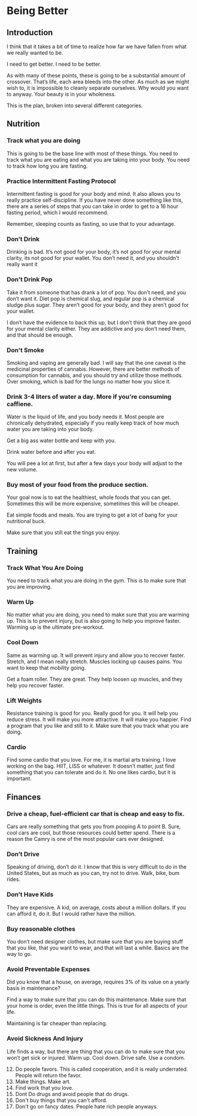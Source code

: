# Being Better

## Introduction

I think that it takes a bit of time to realize how far we have fallen from what we really wanted to be. 

I need to get better. I need to be better. 

As with many of these points, these is going to be a substantial amount of crossover. That’s life, each area bleeds into the other. As much as we might wish to, it is impossible to cleanly separate ourselves. Why would you want to anyway. Your beauty is in your wholeness.

This is the plan, broken into several different categories.

## Nutrition

### Track what you are doing

This is going to be the base line with most of these things. You need to track what you are eating and what you are taking into your body. You need to track how long you are fasting.

### Practice Intermittent Fasting Protocol

Intermittent fasting is good for your body and mind. It also allows you to really practice self-discipline. If you have never done something like this, there are a series of steps that you can take in order to get to a 16 hour fasting period, which I would recommend. 

Remember, sleeping counts as fasting, so use that to your advantage.

### Don’t Drink

Drinking is bad. It’s not good for your body, it’s not good for your mental clarity, its not good for your wallet. You don’t need it, and you shouldn’t really want it 

### Don't Drink Pop

Take it from someone that has drank a lot of pop. You don’t need, and you don’t want it. Diet pop is chemical slug, and regular pop is a chemical sludge plus sugar. They aren’t good for your body, and they aren’t good for your wallet. 

I don’t have the evidence to back this up, but I don’t think that they are good for your mental clarity either. They are addictive and you don’t need them, and that should be enough.

### Don't Smoke

Smoking and vaping are generally bad. I will say that the one caveat is the medicinal properties of cannabis. However, there are better methods of consumption for cannabis, and you should try and utilize those methods. Over smoking, which is bad for the lungs no matter how you slice it.

### Drink 3-4 liters of water a day. More if you're consuming caffiene.

Water is the liquid of life, and you body needs it. Most people are chronically dehydrated, especially if you really keep track of how much water you are taking into your body.

Get a big ass water bottle and keep with you.

Drink water before and after you eat.

You will pee a lot at first, but after a few days your body will adjust to the new volume.

### Buy most of your food from the produce section.

Your goal now is to eat the healthiest, whole foods that you can get. Sometimes this will be more expensive, sometimes this will be cheaper. 

Eat simple foods and meals. You are trying to get a lot of bang for your nutritional buck.

Make sure that you still eat the tings you enjoy.

## Training

### Track What You Are Doing

You need to track what you are doing in the gym. This is to make sure that you are improving.

### Warm Up

No matter what you are doing, you need to make sure that you are warming up. This is to prevent injury, but is also going to help you improve faster. Warming up is the ultimate pre-workout.

### Cool Down

Same as warming up. It will prevent injury and allow you to recover faster. Stretch, and I mean really stretch. Muscles locking up causes pains. You want to keep that mobility going. 

Get a foam roller. They are great. They help loosen up muscles, and they help you recover faster.

### Lift Weights

Resistance training is good for you. Really good for you. It will help you reduce stress. It will make you more attractive. It will make you happier. Find a program that you like and still to it. Make sure that you track what you are doing. 

### Cardio

Find some cardio that you love. For me, it is martial arts training. I love working on the bag. HIIT, LISS or whatever. It doesn’t matter, just find something that you can tolerate and do it. No one likes cardio, but it is important.

## Finances

### Drive a cheap, fuel-efficient car that is cheap and easy to fix. 

Cars are really something that gets you from pooping A to point B. Sure, cool cars are cool, but those resources could better spend. There is a reason the Camry is one of the most popular cars ever designed.

### Don’t Drive

Speaking of driving, don’t do it. I know that this is very difficult to do in the United States, but as much as you can, try not to drive. Walk, bike, bum rides. 

### Don’t Have Kids

They are expensive. A kid, on average, costs about a million dollars. If you can afford it, do it. But I would rather have the million.

### Buy reasonable clothes

You don’t need designer clothes, but make sure that you are buying stuff that you like, that you want to wear, and that will last a while. Basics are the way to go. 

### Avoid Preventable Expenses

Did you know that a house, on average, requires 3% of its value on a yearly basis in maintenance? 

Find a way to make sure that you can do this maintenance. Make sure that your home is order, even the little things. This is true for all aspects of your life. 

Maintaining is far cheaper than replacing.

### Avoid Sickness And Injury

Life finds a way, but there are thing that you can do to make sure that you won’t get sick or injured. Warm up. Cool down. Drive safe. Use a condom. 



12. Do people favors. This is called cooperation, and it is really underrated. People will return the favor.
13. Make things. Make art.
15. Find work that you love.
16. Dont Do drugs and avoid people that do drugs.
17. Don't buy things that you can't afford.
19. Don't go on fancy dates. People hate rich people anyways.